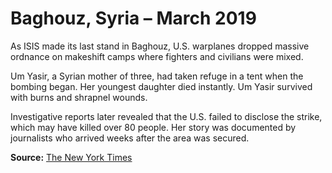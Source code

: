 # Baghouz, Syria – March 2019

As ISIS made its last stand in Baghouz, U.S. warplanes dropped massive ordnance on makeshift camps where fighters and civilians were mixed.

Um Yasir, a Syrian mother of three, had taken refuge in a tent when the bombing began. Her youngest daughter died instantly. Um Yasir survived with burns and shrapnel wounds.

Investigative reports later revealed that the U.S. failed to disclose the strike, which may have killed over 80 people. Her story was documented by journalists who arrived weeks after the area was secured.

**Source:** [The New York Times](https://www.nytimes.com/2021/11/13/us/us-airstrikes-civilian-deaths.html)